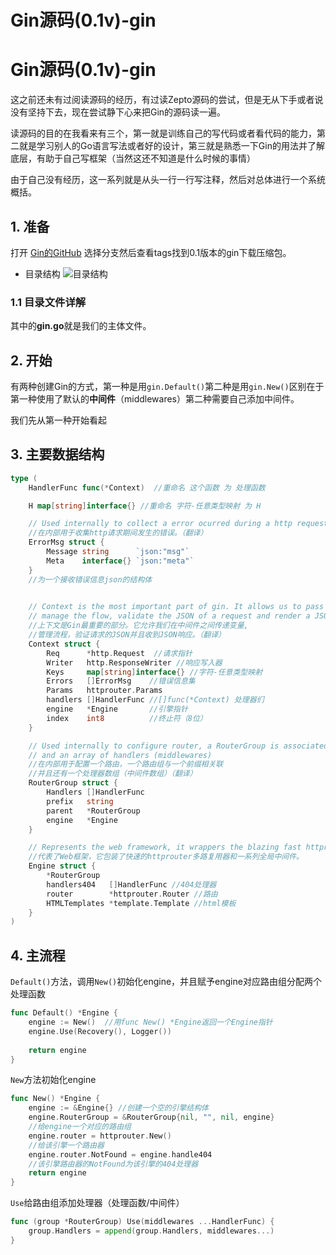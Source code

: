 # Gin源码(0.1v)-gin


<!--more-->

# Gin源码(0.1v)-gin

这之前还未有过阅读源码的经历，有过读Zepto源码的尝试，但是无从下手或者说没有坚持下去，现在尝试静下心来把Gin的源码读一遍。

读源码的目的在我看来有三个，第一就是训练自己的写代码或者看代码的能力，第二就是学习别人的Go语言写法或者好的设计，第三就是熟悉一下Gin的用法并了解底层，有助于自己写框架（当然这还不知道是什么时候的事情）

由于自己没有经历，这一系列就是从头一行一行写注释，然后对总体进行一个系统概括。

## 1. 准备

打开 [Gin的GitHub](https://github.com/gin-gonic/gin/tree/v0.1) 选择分支然后查看tags找到0.1版本的gin下载压缩包。

- 目录结构
![目录结构](http://cdn.shanzei.top/20200423132640.png)

### 1.1 目录文件详解

其中的**gin.go**就是我们的主体文件。



## 2. 开始

有两种创建Gin的方式，第一种是用`gin.Default()`第二种是用`gin.New()`区别在于第一种使用了默认的**中间件**（middlewares）第二种需要自己添加中间件。

我们先从第一种开始看起

## 3. 主要数据结构

```go
type (
	HandlerFunc func(*Context)  //重命名 这个函数 为 处理函数

	H map[string]interface{} //重命名 字符-任意类型映射 为 H

    // Used internally to collect a error ocurred during a http request.
    //在内部用于收集http请求期间发生的错误。（翻译）
	ErrorMsg struct {
		Message string      `json:"msg"`
		Meta    interface{} `json:"meta"`
    }
    //为一个接收错误信息json的结构体
    

	// Context is the most important part of gin. It allows us to pass variables between middleware,
    // manage the flow, validate the JSON of a request and render a JSON response for example.
    //上下文是Gin最重要的部分。它允许我们在中间件之间传递变量,
    //管理流程，验证请求的JSON并且收到JSON响应。（翻译）
	Context struct {
		Req      *http.Request  //请求指针
		Writer   http.ResponseWriter //响应写入器
		Keys     map[string]interface{} //字符-任意类型映射
		Errors   []ErrorMsg    //错误信息集
		Params   httprouter.Params 
		handlers []HandlerFunc //[]func(*Context) 处理器们
		engine   *Engine       //引擎指针
		index    int8          //终止符（8位）
	}

	// Used internally to configure router, a RouterGroup is associated with a prefix
    // and an array of handlers (middlewares)
    //在内部用于配置一个路由，一个路由组与一个前缀相关联
    //并且还有一个处理器数组（中间件数组）（翻译）
	RouterGroup struct {
		Handlers []HandlerFunc
		prefix   string
		parent   *RouterGroup
		engine   *Engine
	}

    // Represents the web framework, it wrappers the blazing fast httprouter multiplexer and a list of global middlewares.
    //代表了Web框架，它包装了快速的httprouter多路复用器和一系列全局中间件。
	Engine struct {
		*RouterGroup
		handlers404   []HandlerFunc //404处理器
		router        *httprouter.Router //路由
		HTMLTemplates *template.Template //html模板
	}
)
```

## 4. 主流程

`Default()`方法，调用`New()`初始化engine，并且赋予engine对应路由组分配两个处理函数

```go
func Default() *Engine {
	engine := New()  //用func New() *Engine返回一个Engine指针
    engine.Use(Recovery(), Logger())
    
	return engine
}
```

`New`方法初始化engine

```go
func New() *Engine {
	engine := &Engine{} //创建一个空的引擎结构体
    engine.RouterGroup = &RouterGroup{nil, "", nil, engine}
    //给engine一个对应的路由组
    engine.router = httprouter.New()
    //给该引擎一个路由器
    engine.router.NotFound = engine.handle404
    //该引擎路由器的NotFound为该引擎的404处理器
	return engine
}
```

`Use`给路由组添加处理器（处理函数/中间件）

```go
func (group *RouterGroup) Use(middlewares ...HandlerFunc) {
	group.Handlers = append(group.Handlers, middlewares...)
}
```
